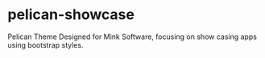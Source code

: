 pelican-showcase
================

Pelican Theme Designed for Mink Software, focusing on show casing apps using bootstrap styles.